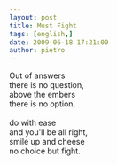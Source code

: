 ```yaml
---
layout: post
title: Must Fight
tags: [english,]
date: 2009-06-18 17:21:00
author: pietro
---
```

Out of answers<br/>there is no question,<br/>above the embers<br/>there is no option,<br/><br/>do with ease<br/>and you'll be all right,<br/>smile up and cheese<br/>no choice but fight.
